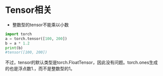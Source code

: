 # Tensor相关

- 整数型的tensor不能乘以小数
```python
import torch
a = torch.tensor([100, 200])
b = a * 1.2
print(b)
#tensor([100, 200])
```
不过，tensor的默认类型是torch.FloatTensor，因此没有问题。torch.ones生成的也是浮点数1.，而不是整数型的1。
